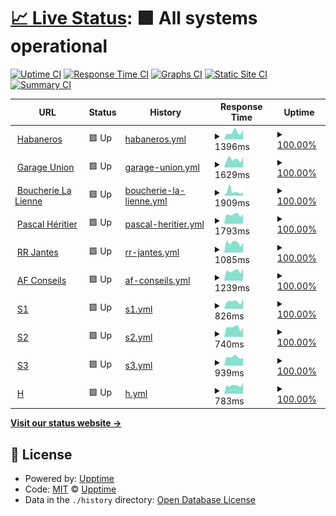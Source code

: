 # [📈 Live Status](https://jessicaroh.github.io/uptime/): <!--live status--> **🟩 All systems operational**

[![Uptime CI](https://github.com/jessicaroh/uptime/workflows/Uptime%20CI/badge.svg)](https://github.com/jessicaroh/uptime/actions?query=workflow%3A%22Uptime+CI%22)
[![Response Time CI](https://github.com/jessicaroh/uptime/workflows/Response%20Time%20CI/badge.svg)](https://github.com/jessicaroh/uptime/actions?query=workflow%3A%22Response+Time+CI%22)
[![Graphs CI](https://github.com/jessicaroh/uptime/workflows/Graphs%20CI/badge.svg)](https://github.com/jessicaroh/uptime/actions?query=workflow%3A%22Graphs+CI%22)
[![Static Site CI](https://github.com/jessicaroh/uptime/workflows/Static%20Site%20CI/badge.svg)](https://github.com/jessicaroh/uptime/actions?query=workflow%3A%22Static+Site+CI%22)
[![Summary CI](https://github.com/jessicaroh/uptime/workflows/Summary%20CI/badge.svg)](https://github.com/jessicaroh/uptime/actions?query=workflow%3A%22Summary+CI%22)

<!--start: status pages-->
<!-- This summary is generated by Upptime (https://github.com/upptime/upptime) -->
<!-- Do not edit this manually, your changes will be overwritten -->
<!-- prettier-ignore -->
| URL | Status | History | Response Time | Uptime |
| --- | ------ | ------- | ------------- | ------ |
| <img alt="" src="https://icons.duckduckgo.com/ip3/habaneros.ch.ico" height="13"> [Habaneros](https://habaneros.ch) | 🟩 Up | [habaneros.yml](https://github.com/jessicaroh/uptime/commits/HEAD/history/habaneros.yml) | <details><summary><img alt="Response time graph" src="./graphs/habaneros/response-time-week.png" height="20"> 1396ms</summary><br><a href="https://jessicaroh.github.io/uptime/history/habaneros"><img alt="Response time 1153" src="https://img.shields.io/endpoint?url=https%3A%2F%2Fraw.githubusercontent.com%2Fjessicaroh%2Fuptime%2FHEAD%2Fapi%2Fhabaneros%2Fresponse-time.json"></a><br><a href="https://jessicaroh.github.io/uptime/history/habaneros"><img alt="24-hour response time 1906" src="https://img.shields.io/endpoint?url=https%3A%2F%2Fraw.githubusercontent.com%2Fjessicaroh%2Fuptime%2FHEAD%2Fapi%2Fhabaneros%2Fresponse-time-day.json"></a><br><a href="https://jessicaroh.github.io/uptime/history/habaneros"><img alt="7-day response time 1396" src="https://img.shields.io/endpoint?url=https%3A%2F%2Fraw.githubusercontent.com%2Fjessicaroh%2Fuptime%2FHEAD%2Fapi%2Fhabaneros%2Fresponse-time-week.json"></a><br><a href="https://jessicaroh.github.io/uptime/history/habaneros"><img alt="30-day response time 1100" src="https://img.shields.io/endpoint?url=https%3A%2F%2Fraw.githubusercontent.com%2Fjessicaroh%2Fuptime%2FHEAD%2Fapi%2Fhabaneros%2Fresponse-time-month.json"></a><br><a href="https://jessicaroh.github.io/uptime/history/habaneros"><img alt="1-year response time 1173" src="https://img.shields.io/endpoint?url=https%3A%2F%2Fraw.githubusercontent.com%2Fjessicaroh%2Fuptime%2FHEAD%2Fapi%2Fhabaneros%2Fresponse-time-year.json"></a></details> | <details><summary><a href="https://jessicaroh.github.io/uptime/history/habaneros">100.00%</a></summary><a href="https://jessicaroh.github.io/uptime/history/habaneros"><img alt="All-time uptime 99.83%" src="https://img.shields.io/endpoint?url=https%3A%2F%2Fraw.githubusercontent.com%2Fjessicaroh%2Fuptime%2FHEAD%2Fapi%2Fhabaneros%2Fuptime.json"></a><br><a href="https://jessicaroh.github.io/uptime/history/habaneros"><img alt="24-hour uptime 100.00%" src="https://img.shields.io/endpoint?url=https%3A%2F%2Fraw.githubusercontent.com%2Fjessicaroh%2Fuptime%2FHEAD%2Fapi%2Fhabaneros%2Fuptime-day.json"></a><br><a href="https://jessicaroh.github.io/uptime/history/habaneros"><img alt="7-day uptime 100.00%" src="https://img.shields.io/endpoint?url=https%3A%2F%2Fraw.githubusercontent.com%2Fjessicaroh%2Fuptime%2FHEAD%2Fapi%2Fhabaneros%2Fuptime-week.json"></a><br><a href="https://jessicaroh.github.io/uptime/history/habaneros"><img alt="30-day uptime 99.87%" src="https://img.shields.io/endpoint?url=https%3A%2F%2Fraw.githubusercontent.com%2Fjessicaroh%2Fuptime%2FHEAD%2Fapi%2Fhabaneros%2Fuptime-month.json"></a><br><a href="https://jessicaroh.github.io/uptime/history/habaneros"><img alt="1-year uptime 99.68%" src="https://img.shields.io/endpoint?url=https%3A%2F%2Fraw.githubusercontent.com%2Fjessicaroh%2Fuptime%2FHEAD%2Fapi%2Fhabaneros%2Fuptime-year.json"></a></details>
| <img alt="" src="https://icons.duckduckgo.com/ip3/garageunion.ch.ico" height="13"> [Garage Union](https://garageunion.ch) | 🟩 Up | [garage-union.yml](https://github.com/jessicaroh/uptime/commits/HEAD/history/garage-union.yml) | <details><summary><img alt="Response time graph" src="./graphs/garage-union/response-time-week.png" height="20"> 1629ms</summary><br><a href="https://jessicaroh.github.io/uptime/history/garage-union"><img alt="Response time 1399" src="https://img.shields.io/endpoint?url=https%3A%2F%2Fraw.githubusercontent.com%2Fjessicaroh%2Fuptime%2FHEAD%2Fapi%2Fgarage-union%2Fresponse-time.json"></a><br><a href="https://jessicaroh.github.io/uptime/history/garage-union"><img alt="24-hour response time 2142" src="https://img.shields.io/endpoint?url=https%3A%2F%2Fraw.githubusercontent.com%2Fjessicaroh%2Fuptime%2FHEAD%2Fapi%2Fgarage-union%2Fresponse-time-day.json"></a><br><a href="https://jessicaroh.github.io/uptime/history/garage-union"><img alt="7-day response time 1629" src="https://img.shields.io/endpoint?url=https%3A%2F%2Fraw.githubusercontent.com%2Fjessicaroh%2Fuptime%2FHEAD%2Fapi%2Fgarage-union%2Fresponse-time-week.json"></a><br><a href="https://jessicaroh.github.io/uptime/history/garage-union"><img alt="30-day response time 1362" src="https://img.shields.io/endpoint?url=https%3A%2F%2Fraw.githubusercontent.com%2Fjessicaroh%2Fuptime%2FHEAD%2Fapi%2Fgarage-union%2Fresponse-time-month.json"></a><br><a href="https://jessicaroh.github.io/uptime/history/garage-union"><img alt="1-year response time 1443" src="https://img.shields.io/endpoint?url=https%3A%2F%2Fraw.githubusercontent.com%2Fjessicaroh%2Fuptime%2FHEAD%2Fapi%2Fgarage-union%2Fresponse-time-year.json"></a></details> | <details><summary><a href="https://jessicaroh.github.io/uptime/history/garage-union">100.00%</a></summary><a href="https://jessicaroh.github.io/uptime/history/garage-union"><img alt="All-time uptime 99.83%" src="https://img.shields.io/endpoint?url=https%3A%2F%2Fraw.githubusercontent.com%2Fjessicaroh%2Fuptime%2FHEAD%2Fapi%2Fgarage-union%2Fuptime.json"></a><br><a href="https://jessicaroh.github.io/uptime/history/garage-union"><img alt="24-hour uptime 100.00%" src="https://img.shields.io/endpoint?url=https%3A%2F%2Fraw.githubusercontent.com%2Fjessicaroh%2Fuptime%2FHEAD%2Fapi%2Fgarage-union%2Fuptime-day.json"></a><br><a href="https://jessicaroh.github.io/uptime/history/garage-union"><img alt="7-day uptime 100.00%" src="https://img.shields.io/endpoint?url=https%3A%2F%2Fraw.githubusercontent.com%2Fjessicaroh%2Fuptime%2FHEAD%2Fapi%2Fgarage-union%2Fuptime-week.json"></a><br><a href="https://jessicaroh.github.io/uptime/history/garage-union"><img alt="30-day uptime 99.87%" src="https://img.shields.io/endpoint?url=https%3A%2F%2Fraw.githubusercontent.com%2Fjessicaroh%2Fuptime%2FHEAD%2Fapi%2Fgarage-union%2Fuptime-month.json"></a><br><a href="https://jessicaroh.github.io/uptime/history/garage-union"><img alt="1-year uptime 99.69%" src="https://img.shields.io/endpoint?url=https%3A%2F%2Fraw.githubusercontent.com%2Fjessicaroh%2Fuptime%2FHEAD%2Fapi%2Fgarage-union%2Fuptime-year.json"></a></details>
| <img alt="" src="https://icons.duckduckgo.com/ip3/boucherielalienne.ch.ico" height="13"> [Boucherie La Lienne](https://boucherielalienne.ch) | 🟩 Up | [boucherie-la-lienne.yml](https://github.com/jessicaroh/uptime/commits/HEAD/history/boucherie-la-lienne.yml) | <details><summary><img alt="Response time graph" src="./graphs/boucherie-la-lienne/response-time-week.png" height="20"> 1909ms</summary><br><a href="https://jessicaroh.github.io/uptime/history/boucherie-la-lienne"><img alt="Response time 1553" src="https://img.shields.io/endpoint?url=https%3A%2F%2Fraw.githubusercontent.com%2Fjessicaroh%2Fuptime%2FHEAD%2Fapi%2Fboucherie-la-lienne%2Fresponse-time.json"></a><br><a href="https://jessicaroh.github.io/uptime/history/boucherie-la-lienne"><img alt="24-hour response time 1298" src="https://img.shields.io/endpoint?url=https%3A%2F%2Fraw.githubusercontent.com%2Fjessicaroh%2Fuptime%2FHEAD%2Fapi%2Fboucherie-la-lienne%2Fresponse-time-day.json"></a><br><a href="https://jessicaroh.github.io/uptime/history/boucherie-la-lienne"><img alt="7-day response time 1909" src="https://img.shields.io/endpoint?url=https%3A%2F%2Fraw.githubusercontent.com%2Fjessicaroh%2Fuptime%2FHEAD%2Fapi%2Fboucherie-la-lienne%2Fresponse-time-week.json"></a><br><a href="https://jessicaroh.github.io/uptime/history/boucherie-la-lienne"><img alt="30-day response time 1405" src="https://img.shields.io/endpoint?url=https%3A%2F%2Fraw.githubusercontent.com%2Fjessicaroh%2Fuptime%2FHEAD%2Fapi%2Fboucherie-la-lienne%2Fresponse-time-month.json"></a><br><a href="https://jessicaroh.github.io/uptime/history/boucherie-la-lienne"><img alt="1-year response time 1544" src="https://img.shields.io/endpoint?url=https%3A%2F%2Fraw.githubusercontent.com%2Fjessicaroh%2Fuptime%2FHEAD%2Fapi%2Fboucherie-la-lienne%2Fresponse-time-year.json"></a></details> | <details><summary><a href="https://jessicaroh.github.io/uptime/history/boucherie-la-lienne">100.00%</a></summary><a href="https://jessicaroh.github.io/uptime/history/boucherie-la-lienne"><img alt="All-time uptime 99.95%" src="https://img.shields.io/endpoint?url=https%3A%2F%2Fraw.githubusercontent.com%2Fjessicaroh%2Fuptime%2FHEAD%2Fapi%2Fboucherie-la-lienne%2Fuptime.json"></a><br><a href="https://jessicaroh.github.io/uptime/history/boucherie-la-lienne"><img alt="24-hour uptime 100.00%" src="https://img.shields.io/endpoint?url=https%3A%2F%2Fraw.githubusercontent.com%2Fjessicaroh%2Fuptime%2FHEAD%2Fapi%2Fboucherie-la-lienne%2Fuptime-day.json"></a><br><a href="https://jessicaroh.github.io/uptime/history/boucherie-la-lienne"><img alt="7-day uptime 100.00%" src="https://img.shields.io/endpoint?url=https%3A%2F%2Fraw.githubusercontent.com%2Fjessicaroh%2Fuptime%2FHEAD%2Fapi%2Fboucherie-la-lienne%2Fuptime-week.json"></a><br><a href="https://jessicaroh.github.io/uptime/history/boucherie-la-lienne"><img alt="30-day uptime 99.91%" src="https://img.shields.io/endpoint?url=https%3A%2F%2Fraw.githubusercontent.com%2Fjessicaroh%2Fuptime%2FHEAD%2Fapi%2Fboucherie-la-lienne%2Fuptime-month.json"></a><br><a href="https://jessicaroh.github.io/uptime/history/boucherie-la-lienne"><img alt="1-year uptime 99.92%" src="https://img.shields.io/endpoint?url=https%3A%2F%2Fraw.githubusercontent.com%2Fjessicaroh%2Fuptime%2FHEAD%2Fapi%2Fboucherie-la-lienne%2Fuptime-year.json"></a></details>
| <img alt="" src="https://icons.duckduckgo.com/ip3/pascal-heritier.ch.ico" height="13"> [Pascal Héritier](https://pascal-heritier.ch) | 🟩 Up | [pascal-heritier.yml](https://github.com/jessicaroh/uptime/commits/HEAD/history/pascal-heritier.yml) | <details><summary><img alt="Response time graph" src="./graphs/pascal-heritier/response-time-week.png" height="20"> 1793ms</summary><br><a href="https://jessicaroh.github.io/uptime/history/pascal-heritier"><img alt="Response time 1767" src="https://img.shields.io/endpoint?url=https%3A%2F%2Fraw.githubusercontent.com%2Fjessicaroh%2Fuptime%2FHEAD%2Fapi%2Fpascal-heritier%2Fresponse-time.json"></a><br><a href="https://jessicaroh.github.io/uptime/history/pascal-heritier"><img alt="24-hour response time 1857" src="https://img.shields.io/endpoint?url=https%3A%2F%2Fraw.githubusercontent.com%2Fjessicaroh%2Fuptime%2FHEAD%2Fapi%2Fpascal-heritier%2Fresponse-time-day.json"></a><br><a href="https://jessicaroh.github.io/uptime/history/pascal-heritier"><img alt="7-day response time 1793" src="https://img.shields.io/endpoint?url=https%3A%2F%2Fraw.githubusercontent.com%2Fjessicaroh%2Fuptime%2FHEAD%2Fapi%2Fpascal-heritier%2Fresponse-time-week.json"></a><br><a href="https://jessicaroh.github.io/uptime/history/pascal-heritier"><img alt="30-day response time 1648" src="https://img.shields.io/endpoint?url=https%3A%2F%2Fraw.githubusercontent.com%2Fjessicaroh%2Fuptime%2FHEAD%2Fapi%2Fpascal-heritier%2Fresponse-time-month.json"></a><br><a href="https://jessicaroh.github.io/uptime/history/pascal-heritier"><img alt="1-year response time 1741" src="https://img.shields.io/endpoint?url=https%3A%2F%2Fraw.githubusercontent.com%2Fjessicaroh%2Fuptime%2FHEAD%2Fapi%2Fpascal-heritier%2Fresponse-time-year.json"></a></details> | <details><summary><a href="https://jessicaroh.github.io/uptime/history/pascal-heritier">100.00%</a></summary><a href="https://jessicaroh.github.io/uptime/history/pascal-heritier"><img alt="All-time uptime 99.84%" src="https://img.shields.io/endpoint?url=https%3A%2F%2Fraw.githubusercontent.com%2Fjessicaroh%2Fuptime%2FHEAD%2Fapi%2Fpascal-heritier%2Fuptime.json"></a><br><a href="https://jessicaroh.github.io/uptime/history/pascal-heritier"><img alt="24-hour uptime 100.00%" src="https://img.shields.io/endpoint?url=https%3A%2F%2Fraw.githubusercontent.com%2Fjessicaroh%2Fuptime%2FHEAD%2Fapi%2Fpascal-heritier%2Fuptime-day.json"></a><br><a href="https://jessicaroh.github.io/uptime/history/pascal-heritier"><img alt="7-day uptime 100.00%" src="https://img.shields.io/endpoint?url=https%3A%2F%2Fraw.githubusercontent.com%2Fjessicaroh%2Fuptime%2FHEAD%2Fapi%2Fpascal-heritier%2Fuptime-week.json"></a><br><a href="https://jessicaroh.github.io/uptime/history/pascal-heritier"><img alt="30-day uptime 99.87%" src="https://img.shields.io/endpoint?url=https%3A%2F%2Fraw.githubusercontent.com%2Fjessicaroh%2Fuptime%2FHEAD%2Fapi%2Fpascal-heritier%2Fuptime-month.json"></a><br><a href="https://jessicaroh.github.io/uptime/history/pascal-heritier"><img alt="1-year uptime 99.69%" src="https://img.shields.io/endpoint?url=https%3A%2F%2Fraw.githubusercontent.com%2Fjessicaroh%2Fuptime%2FHEAD%2Fapi%2Fpascal-heritier%2Fuptime-year.json"></a></details>
| <img alt="" src="https://icons.duckduckgo.com/ip3/rrjantes.ch.ico" height="13"> [RR Jantes](https://rrjantes.ch) | 🟩 Up | [rr-jantes.yml](https://github.com/jessicaroh/uptime/commits/HEAD/history/rr-jantes.yml) | <details><summary><img alt="Response time graph" src="./graphs/rr-jantes/response-time-week.png" height="20"> 1085ms</summary><br><a href="https://jessicaroh.github.io/uptime/history/rr-jantes"><img alt="Response time 985" src="https://img.shields.io/endpoint?url=https%3A%2F%2Fraw.githubusercontent.com%2Fjessicaroh%2Fuptime%2FHEAD%2Fapi%2Frr-jantes%2Fresponse-time.json"></a><br><a href="https://jessicaroh.github.io/uptime/history/rr-jantes"><img alt="24-hour response time 1120" src="https://img.shields.io/endpoint?url=https%3A%2F%2Fraw.githubusercontent.com%2Fjessicaroh%2Fuptime%2FHEAD%2Fapi%2Frr-jantes%2Fresponse-time-day.json"></a><br><a href="https://jessicaroh.github.io/uptime/history/rr-jantes"><img alt="7-day response time 1085" src="https://img.shields.io/endpoint?url=https%3A%2F%2Fraw.githubusercontent.com%2Fjessicaroh%2Fuptime%2FHEAD%2Fapi%2Frr-jantes%2Fresponse-time-week.json"></a><br><a href="https://jessicaroh.github.io/uptime/history/rr-jantes"><img alt="30-day response time 1022" src="https://img.shields.io/endpoint?url=https%3A%2F%2Fraw.githubusercontent.com%2Fjessicaroh%2Fuptime%2FHEAD%2Fapi%2Frr-jantes%2Fresponse-time-month.json"></a><br><a href="https://jessicaroh.github.io/uptime/history/rr-jantes"><img alt="1-year response time 1001" src="https://img.shields.io/endpoint?url=https%3A%2F%2Fraw.githubusercontent.com%2Fjessicaroh%2Fuptime%2FHEAD%2Fapi%2Frr-jantes%2Fresponse-time-year.json"></a></details> | <details><summary><a href="https://jessicaroh.github.io/uptime/history/rr-jantes">100.00%</a></summary><a href="https://jessicaroh.github.io/uptime/history/rr-jantes"><img alt="All-time uptime 99.75%" src="https://img.shields.io/endpoint?url=https%3A%2F%2Fraw.githubusercontent.com%2Fjessicaroh%2Fuptime%2FHEAD%2Fapi%2Frr-jantes%2Fuptime.json"></a><br><a href="https://jessicaroh.github.io/uptime/history/rr-jantes"><img alt="24-hour uptime 100.00%" src="https://img.shields.io/endpoint?url=https%3A%2F%2Fraw.githubusercontent.com%2Fjessicaroh%2Fuptime%2FHEAD%2Fapi%2Frr-jantes%2Fuptime-day.json"></a><br><a href="https://jessicaroh.github.io/uptime/history/rr-jantes"><img alt="7-day uptime 100.00%" src="https://img.shields.io/endpoint?url=https%3A%2F%2Fraw.githubusercontent.com%2Fjessicaroh%2Fuptime%2FHEAD%2Fapi%2Frr-jantes%2Fuptime-week.json"></a><br><a href="https://jessicaroh.github.io/uptime/history/rr-jantes"><img alt="30-day uptime 99.91%" src="https://img.shields.io/endpoint?url=https%3A%2F%2Fraw.githubusercontent.com%2Fjessicaroh%2Fuptime%2FHEAD%2Fapi%2Frr-jantes%2Fuptime-month.json"></a><br><a href="https://jessicaroh.github.io/uptime/history/rr-jantes"><img alt="1-year uptime 99.53%" src="https://img.shields.io/endpoint?url=https%3A%2F%2Fraw.githubusercontent.com%2Fjessicaroh%2Fuptime%2FHEAD%2Fapi%2Frr-jantes%2Fuptime-year.json"></a></details>
| <img alt="" src="https://icons.duckduckgo.com/ip3/afconseils.ch.ico" height="13"> [AF Conseils](https://afconseils.ch) | 🟩 Up | [af-conseils.yml](https://github.com/jessicaroh/uptime/commits/HEAD/history/af-conseils.yml) | <details><summary><img alt="Response time graph" src="./graphs/af-conseils/response-time-week.png" height="20"> 1239ms</summary><br><a href="https://jessicaroh.github.io/uptime/history/af-conseils"><img alt="Response time 1112" src="https://img.shields.io/endpoint?url=https%3A%2F%2Fraw.githubusercontent.com%2Fjessicaroh%2Fuptime%2FHEAD%2Fapi%2Faf-conseils%2Fresponse-time.json"></a><br><a href="https://jessicaroh.github.io/uptime/history/af-conseils"><img alt="24-hour response time 1504" src="https://img.shields.io/endpoint?url=https%3A%2F%2Fraw.githubusercontent.com%2Fjessicaroh%2Fuptime%2FHEAD%2Fapi%2Faf-conseils%2Fresponse-time-day.json"></a><br><a href="https://jessicaroh.github.io/uptime/history/af-conseils"><img alt="7-day response time 1239" src="https://img.shields.io/endpoint?url=https%3A%2F%2Fraw.githubusercontent.com%2Fjessicaroh%2Fuptime%2FHEAD%2Fapi%2Faf-conseils%2Fresponse-time-week.json"></a><br><a href="https://jessicaroh.github.io/uptime/history/af-conseils"><img alt="30-day response time 1131" src="https://img.shields.io/endpoint?url=https%3A%2F%2Fraw.githubusercontent.com%2Fjessicaroh%2Fuptime%2FHEAD%2Fapi%2Faf-conseils%2Fresponse-time-month.json"></a><br><a href="https://jessicaroh.github.io/uptime/history/af-conseils"><img alt="1-year response time 1093" src="https://img.shields.io/endpoint?url=https%3A%2F%2Fraw.githubusercontent.com%2Fjessicaroh%2Fuptime%2FHEAD%2Fapi%2Faf-conseils%2Fresponse-time-year.json"></a></details> | <details><summary><a href="https://jessicaroh.github.io/uptime/history/af-conseils">100.00%</a></summary><a href="https://jessicaroh.github.io/uptime/history/af-conseils"><img alt="All-time uptime 99.79%" src="https://img.shields.io/endpoint?url=https%3A%2F%2Fraw.githubusercontent.com%2Fjessicaroh%2Fuptime%2FHEAD%2Fapi%2Faf-conseils%2Fuptime.json"></a><br><a href="https://jessicaroh.github.io/uptime/history/af-conseils"><img alt="24-hour uptime 100.00%" src="https://img.shields.io/endpoint?url=https%3A%2F%2Fraw.githubusercontent.com%2Fjessicaroh%2Fuptime%2FHEAD%2Fapi%2Faf-conseils%2Fuptime-day.json"></a><br><a href="https://jessicaroh.github.io/uptime/history/af-conseils"><img alt="7-day uptime 100.00%" src="https://img.shields.io/endpoint?url=https%3A%2F%2Fraw.githubusercontent.com%2Fjessicaroh%2Fuptime%2FHEAD%2Fapi%2Faf-conseils%2Fuptime-week.json"></a><br><a href="https://jessicaroh.github.io/uptime/history/af-conseils"><img alt="30-day uptime 99.91%" src="https://img.shields.io/endpoint?url=https%3A%2F%2Fraw.githubusercontent.com%2Fjessicaroh%2Fuptime%2FHEAD%2Fapi%2Faf-conseils%2Fuptime-month.json"></a><br><a href="https://jessicaroh.github.io/uptime/history/af-conseils"><img alt="1-year uptime 99.69%" src="https://img.shields.io/endpoint?url=https%3A%2F%2Fraw.githubusercontent.com%2Fjessicaroh%2Fuptime%2FHEAD%2Fapi%2Faf-conseils%2Fuptime-year.json"></a></details>
| <img alt="" src="https://icons.duckduckgo.com/ip3/s1.stevenroh.ch.ico" height="13"> [S1](https://s1.stevenroh.ch) | 🟩 Up | [s1.yml](https://github.com/jessicaroh/uptime/commits/HEAD/history/s1.yml) | <details><summary><img alt="Response time graph" src="./graphs/s1/response-time-week.png" height="20"> 826ms</summary><br><a href="https://jessicaroh.github.io/uptime/history/s1"><img alt="Response time 672" src="https://img.shields.io/endpoint?url=https%3A%2F%2Fraw.githubusercontent.com%2Fjessicaroh%2Fuptime%2FHEAD%2Fapi%2Fs1%2Fresponse-time.json"></a><br><a href="https://jessicaroh.github.io/uptime/history/s1"><img alt="24-hour response time 1221" src="https://img.shields.io/endpoint?url=https%3A%2F%2Fraw.githubusercontent.com%2Fjessicaroh%2Fuptime%2FHEAD%2Fapi%2Fs1%2Fresponse-time-day.json"></a><br><a href="https://jessicaroh.github.io/uptime/history/s1"><img alt="7-day response time 826" src="https://img.shields.io/endpoint?url=https%3A%2F%2Fraw.githubusercontent.com%2Fjessicaroh%2Fuptime%2FHEAD%2Fapi%2Fs1%2Fresponse-time-week.json"></a><br><a href="https://jessicaroh.github.io/uptime/history/s1"><img alt="30-day response time 703" src="https://img.shields.io/endpoint?url=https%3A%2F%2Fraw.githubusercontent.com%2Fjessicaroh%2Fuptime%2FHEAD%2Fapi%2Fs1%2Fresponse-time-month.json"></a><br><a href="https://jessicaroh.github.io/uptime/history/s1"><img alt="1-year response time 675" src="https://img.shields.io/endpoint?url=https%3A%2F%2Fraw.githubusercontent.com%2Fjessicaroh%2Fuptime%2FHEAD%2Fapi%2Fs1%2Fresponse-time-year.json"></a></details> | <details><summary><a href="https://jessicaroh.github.io/uptime/history/s1">100.00%</a></summary><a href="https://jessicaroh.github.io/uptime/history/s1"><img alt="All-time uptime 99.98%" src="https://img.shields.io/endpoint?url=https%3A%2F%2Fraw.githubusercontent.com%2Fjessicaroh%2Fuptime%2FHEAD%2Fapi%2Fs1%2Fuptime.json"></a><br><a href="https://jessicaroh.github.io/uptime/history/s1"><img alt="24-hour uptime 100.00%" src="https://img.shields.io/endpoint?url=https%3A%2F%2Fraw.githubusercontent.com%2Fjessicaroh%2Fuptime%2FHEAD%2Fapi%2Fs1%2Fuptime-day.json"></a><br><a href="https://jessicaroh.github.io/uptime/history/s1"><img alt="7-day uptime 100.00%" src="https://img.shields.io/endpoint?url=https%3A%2F%2Fraw.githubusercontent.com%2Fjessicaroh%2Fuptime%2FHEAD%2Fapi%2Fs1%2Fuptime-week.json"></a><br><a href="https://jessicaroh.github.io/uptime/history/s1"><img alt="30-day uptime 100.00%" src="https://img.shields.io/endpoint?url=https%3A%2F%2Fraw.githubusercontent.com%2Fjessicaroh%2Fuptime%2FHEAD%2Fapi%2Fs1%2Fuptime-month.json"></a><br><a href="https://jessicaroh.github.io/uptime/history/s1"><img alt="1-year uptime 99.96%" src="https://img.shields.io/endpoint?url=https%3A%2F%2Fraw.githubusercontent.com%2Fjessicaroh%2Fuptime%2FHEAD%2Fapi%2Fs1%2Fuptime-year.json"></a></details>
| <img alt="" src="https://icons.duckduckgo.com/ip3/s2.stevenroh.ch.ico" height="13"> [S2](https://s2.stevenroh.ch) | 🟩 Up | [s2.yml](https://github.com/jessicaroh/uptime/commits/HEAD/history/s2.yml) | <details><summary><img alt="Response time graph" src="./graphs/s2/response-time-week.png" height="20"> 740ms</summary><br><a href="https://jessicaroh.github.io/uptime/history/s2"><img alt="Response time 658" src="https://img.shields.io/endpoint?url=https%3A%2F%2Fraw.githubusercontent.com%2Fjessicaroh%2Fuptime%2FHEAD%2Fapi%2Fs2%2Fresponse-time.json"></a><br><a href="https://jessicaroh.github.io/uptime/history/s2"><img alt="24-hour response time 699" src="https://img.shields.io/endpoint?url=https%3A%2F%2Fraw.githubusercontent.com%2Fjessicaroh%2Fuptime%2FHEAD%2Fapi%2Fs2%2Fresponse-time-day.json"></a><br><a href="https://jessicaroh.github.io/uptime/history/s2"><img alt="7-day response time 740" src="https://img.shields.io/endpoint?url=https%3A%2F%2Fraw.githubusercontent.com%2Fjessicaroh%2Fuptime%2FHEAD%2Fapi%2Fs2%2Fresponse-time-week.json"></a><br><a href="https://jessicaroh.github.io/uptime/history/s2"><img alt="30-day response time 821" src="https://img.shields.io/endpoint?url=https%3A%2F%2Fraw.githubusercontent.com%2Fjessicaroh%2Fuptime%2FHEAD%2Fapi%2Fs2%2Fresponse-time-month.json"></a><br><a href="https://jessicaroh.github.io/uptime/history/s2"><img alt="1-year response time 654" src="https://img.shields.io/endpoint?url=https%3A%2F%2Fraw.githubusercontent.com%2Fjessicaroh%2Fuptime%2FHEAD%2Fapi%2Fs2%2Fresponse-time-year.json"></a></details> | <details><summary><a href="https://jessicaroh.github.io/uptime/history/s2">100.00%</a></summary><a href="https://jessicaroh.github.io/uptime/history/s2"><img alt="All-time uptime 99.92%" src="https://img.shields.io/endpoint?url=https%3A%2F%2Fraw.githubusercontent.com%2Fjessicaroh%2Fuptime%2FHEAD%2Fapi%2Fs2%2Fuptime.json"></a><br><a href="https://jessicaroh.github.io/uptime/history/s2"><img alt="24-hour uptime 100.00%" src="https://img.shields.io/endpoint?url=https%3A%2F%2Fraw.githubusercontent.com%2Fjessicaroh%2Fuptime%2FHEAD%2Fapi%2Fs2%2Fuptime-day.json"></a><br><a href="https://jessicaroh.github.io/uptime/history/s2"><img alt="7-day uptime 100.00%" src="https://img.shields.io/endpoint?url=https%3A%2F%2Fraw.githubusercontent.com%2Fjessicaroh%2Fuptime%2FHEAD%2Fapi%2Fs2%2Fuptime-week.json"></a><br><a href="https://jessicaroh.github.io/uptime/history/s2"><img alt="30-day uptime 100.00%" src="https://img.shields.io/endpoint?url=https%3A%2F%2Fraw.githubusercontent.com%2Fjessicaroh%2Fuptime%2FHEAD%2Fapi%2Fs2%2Fuptime-month.json"></a><br><a href="https://jessicaroh.github.io/uptime/history/s2"><img alt="1-year uptime 100.00%" src="https://img.shields.io/endpoint?url=https%3A%2F%2Fraw.githubusercontent.com%2Fjessicaroh%2Fuptime%2FHEAD%2Fapi%2Fs2%2Fuptime-year.json"></a></details>
| <img alt="" src="https://icons.duckduckgo.com/ip3/s3.stevenroh.ch.ico" height="13"> [S3](https://s3.stevenroh.ch) | 🟩 Up | [s3.yml](https://github.com/jessicaroh/uptime/commits/HEAD/history/s3.yml) | <details><summary><img alt="Response time graph" src="./graphs/s3/response-time-week.png" height="20"> 939ms</summary><br><a href="https://jessicaroh.github.io/uptime/history/s3"><img alt="Response time 646" src="https://img.shields.io/endpoint?url=https%3A%2F%2Fraw.githubusercontent.com%2Fjessicaroh%2Fuptime%2FHEAD%2Fapi%2Fs3%2Fresponse-time.json"></a><br><a href="https://jessicaroh.github.io/uptime/history/s3"><img alt="24-hour response time 888" src="https://img.shields.io/endpoint?url=https%3A%2F%2Fraw.githubusercontent.com%2Fjessicaroh%2Fuptime%2FHEAD%2Fapi%2Fs3%2Fresponse-time-day.json"></a><br><a href="https://jessicaroh.github.io/uptime/history/s3"><img alt="7-day response time 939" src="https://img.shields.io/endpoint?url=https%3A%2F%2Fraw.githubusercontent.com%2Fjessicaroh%2Fuptime%2FHEAD%2Fapi%2Fs3%2Fresponse-time-week.json"></a><br><a href="https://jessicaroh.github.io/uptime/history/s3"><img alt="30-day response time 764" src="https://img.shields.io/endpoint?url=https%3A%2F%2Fraw.githubusercontent.com%2Fjessicaroh%2Fuptime%2FHEAD%2Fapi%2Fs3%2Fresponse-time-month.json"></a><br><a href="https://jessicaroh.github.io/uptime/history/s3"><img alt="1-year response time 646" src="https://img.shields.io/endpoint?url=https%3A%2F%2Fraw.githubusercontent.com%2Fjessicaroh%2Fuptime%2FHEAD%2Fapi%2Fs3%2Fresponse-time-year.json"></a></details> | <details><summary><a href="https://jessicaroh.github.io/uptime/history/s3">100.00%</a></summary><a href="https://jessicaroh.github.io/uptime/history/s3"><img alt="All-time uptime 99.94%" src="https://img.shields.io/endpoint?url=https%3A%2F%2Fraw.githubusercontent.com%2Fjessicaroh%2Fuptime%2FHEAD%2Fapi%2Fs3%2Fuptime.json"></a><br><a href="https://jessicaroh.github.io/uptime/history/s3"><img alt="24-hour uptime 100.00%" src="https://img.shields.io/endpoint?url=https%3A%2F%2Fraw.githubusercontent.com%2Fjessicaroh%2Fuptime%2FHEAD%2Fapi%2Fs3%2Fuptime-day.json"></a><br><a href="https://jessicaroh.github.io/uptime/history/s3"><img alt="7-day uptime 100.00%" src="https://img.shields.io/endpoint?url=https%3A%2F%2Fraw.githubusercontent.com%2Fjessicaroh%2Fuptime%2FHEAD%2Fapi%2Fs3%2Fuptime-week.json"></a><br><a href="https://jessicaroh.github.io/uptime/history/s3"><img alt="30-day uptime 100.00%" src="https://img.shields.io/endpoint?url=https%3A%2F%2Fraw.githubusercontent.com%2Fjessicaroh%2Fuptime%2FHEAD%2Fapi%2Fs3%2Fuptime-month.json"></a><br><a href="https://jessicaroh.github.io/uptime/history/s3"><img alt="1-year uptime 99.94%" src="https://img.shields.io/endpoint?url=https%3A%2F%2Fraw.githubusercontent.com%2Fjessicaroh%2Fuptime%2FHEAD%2Fapi%2Fs3%2Fuptime-year.json"></a></details>
| <img alt="" src="https://icons.duckduckgo.com/ip3/h.stevenroh.ch.ico" height="13"> [H](https://h.stevenroh.ch) | 🟩 Up | [h.yml](https://github.com/jessicaroh/uptime/commits/HEAD/history/h.yml) | <details><summary><img alt="Response time graph" src="./graphs/h/response-time-week.png" height="20"> 783ms</summary><br><a href="https://jessicaroh.github.io/uptime/history/h"><img alt="Response time 715" src="https://img.shields.io/endpoint?url=https%3A%2F%2Fraw.githubusercontent.com%2Fjessicaroh%2Fuptime%2FHEAD%2Fapi%2Fh%2Fresponse-time.json"></a><br><a href="https://jessicaroh.github.io/uptime/history/h"><img alt="24-hour response time 1005" src="https://img.shields.io/endpoint?url=https%3A%2F%2Fraw.githubusercontent.com%2Fjessicaroh%2Fuptime%2FHEAD%2Fapi%2Fh%2Fresponse-time-day.json"></a><br><a href="https://jessicaroh.github.io/uptime/history/h"><img alt="7-day response time 783" src="https://img.shields.io/endpoint?url=https%3A%2F%2Fraw.githubusercontent.com%2Fjessicaroh%2Fuptime%2FHEAD%2Fapi%2Fh%2Fresponse-time-week.json"></a><br><a href="https://jessicaroh.github.io/uptime/history/h"><img alt="30-day response time 749" src="https://img.shields.io/endpoint?url=https%3A%2F%2Fraw.githubusercontent.com%2Fjessicaroh%2Fuptime%2FHEAD%2Fapi%2Fh%2Fresponse-time-month.json"></a><br><a href="https://jessicaroh.github.io/uptime/history/h"><img alt="1-year response time 715" src="https://img.shields.io/endpoint?url=https%3A%2F%2Fraw.githubusercontent.com%2Fjessicaroh%2Fuptime%2FHEAD%2Fapi%2Fh%2Fresponse-time-year.json"></a></details> | <details><summary><a href="https://jessicaroh.github.io/uptime/history/h">100.00%</a></summary><a href="https://jessicaroh.github.io/uptime/history/h"><img alt="All-time uptime 99.95%" src="https://img.shields.io/endpoint?url=https%3A%2F%2Fraw.githubusercontent.com%2Fjessicaroh%2Fuptime%2FHEAD%2Fapi%2Fh%2Fuptime.json"></a><br><a href="https://jessicaroh.github.io/uptime/history/h"><img alt="24-hour uptime 100.00%" src="https://img.shields.io/endpoint?url=https%3A%2F%2Fraw.githubusercontent.com%2Fjessicaroh%2Fuptime%2FHEAD%2Fapi%2Fh%2Fuptime-day.json"></a><br><a href="https://jessicaroh.github.io/uptime/history/h"><img alt="7-day uptime 100.00%" src="https://img.shields.io/endpoint?url=https%3A%2F%2Fraw.githubusercontent.com%2Fjessicaroh%2Fuptime%2FHEAD%2Fapi%2Fh%2Fuptime-week.json"></a><br><a href="https://jessicaroh.github.io/uptime/history/h"><img alt="30-day uptime 99.89%" src="https://img.shields.io/endpoint?url=https%3A%2F%2Fraw.githubusercontent.com%2Fjessicaroh%2Fuptime%2FHEAD%2Fapi%2Fh%2Fuptime-month.json"></a><br><a href="https://jessicaroh.github.io/uptime/history/h"><img alt="1-year uptime 99.95%" src="https://img.shields.io/endpoint?url=https%3A%2F%2Fraw.githubusercontent.com%2Fjessicaroh%2Fuptime%2FHEAD%2Fapi%2Fh%2Fuptime-year.json"></a></details>

<!--end: status pages-->

[**Visit our status website →**](https://jessicaroh.github.io/uptime/)

## 📄 License

- Powered by: [Upptime](https://github.com/upptime/upptime)
- Code: [MIT](./LICENSE) © [Upptime](https://upptime.js.org)
- Data in the `./history` directory: [Open Database License](https://opendatacommons.org/licenses/odbl/1-0/)
